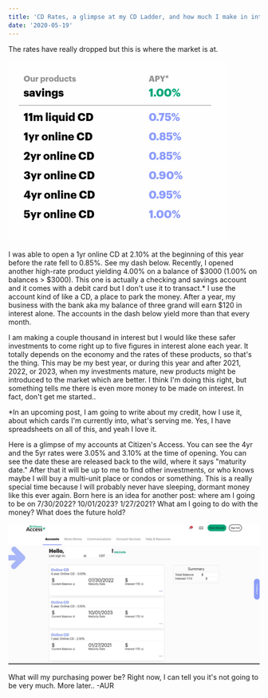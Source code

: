 ```yaml
---
title: 'CD Rates, a glimpse at my CD Ladder, and how much I make in interest'
date: '2020-05-19'
---
```


The rates have really dropped but this is where the market is at. 

![photo](post3photo1.png)

I was able to open a 1yr online CD at 2.10% at the beginning of this year before the rate fell to 0.85%. See my dash below. Recently, I opened another high-rate product yielding 4.00% on a balance of $3000 (1.00% on balances > $3000). This one is actually a checking and savings account and it comes with a debit card but I don't use it to transact.* I use the account kind of like a CD, a place to park the money. After a year, my business with the bank aka my balance of three grand will earn $120 in interest alone. The accounts in the dash below yield more than that every month. 

I am making a couple thousand in interest but I would like these safer investments to come right up to five figures in interest alone each year. It totally depends on the economy and the rates of these products, so that's the thing. This may be my best year, or during this year and after 2021, 2022, or 2023, when my investments mature, new products might be introduced to the market which are better. I think I'm doing this right, but something tells me there is even more money to be made on interest. In fact, don't get me started..

*In an upcoming post, I am going to write about my credit, how I use it, about which cards I'm currently into, what's serving me. Yes, I have spreadsheets on all of this, and yeah I love it.

Here is a glimpse of my accounts at Citizen's Access. You can see the 4yr and the 5yr rates were 3.05% and 3.10% at the time of opening. You can see the date these are released back to the wild, where it says "maturity date." After that it will be up to me to find other investments, or who knows maybe I will buy a multi-unit place or condos or something. This is a really special time because I will probably never have sleeping, dormant money like this ever again. Born here is an idea for another post: where am I going to be on 7/30/2022? 10/01/2023? 1/27/2021? What am I going to do with the money? What does the future hold?

![photo](post3photo2.png)

 What will my purchasing power be? Right now, I can tell you it's not going to be very much. More later.. -AUR
